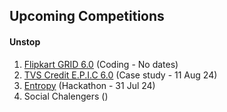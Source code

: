 ## Upcoming Competitions

#### Unstop
1. [Flipkart GRID 6.0](https://unstop.com/hackathons/flipkart-grid-60-information-security-challenge-flipkart-grid-60-flipkart-1024250) (Coding - No dates)
2. [TVS Credit E.P.I.C 6.0](https://unstop.com/competitions/tvs-credit-epic-60-analytics-challenge-epic-season-6-tvs-credit-1067484) (Case study - 11 Aug 24)
3. [Entropy](https://unstop.com/hackathons/entropy-vellore-institute-of-technology-chennai-1070223) (Hackathon - 31 Jul 24)
4. Social Chalengers ()